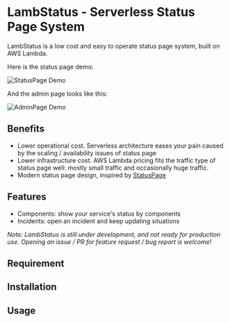 # LambStatus - Serverless Status Page System

LambStatus is a low cost and easy to operate status page system, built on AWS Lambda.

Here is the status page demo:

![StatusPage Demo](https://raw.githubusercontent.com/wiki/ks888/LambStatus/images/StatusPageDemo1.png)

And the admin page looks like this:

![AdminPage Demo](https://raw.githubusercontent.com/wiki/ks888/LambStatus/images/AdminPageDemo1.png)

## Benefits

* Lower operational cost. Serverless architecture eases your pain caused by the scaling / availability issues of status page
* Lower infrastructure cost. AWS Lambda pricing fits the traffic type of status page well: mostly small traffic and occasionally huge traffic.
* Modern status page design, inspired by [StatusPage](https://www.statuspage.io/)

## Features

* Components: show your service's status by components
* Incidents: open an incident and keep updating situations

*Note: LambStatus is still under development, and not ready for production use. Opening an issue / PR for feature request / bug report is welcome!*

## Requirement

## Installation

## Usage
